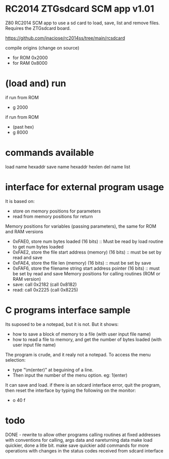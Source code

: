 # RC2014 ZTGsdcard SCM app v1.01 
Z80 RC2014 SCM app to use a sd card to load, save, list and remove files.
Requires the ZTGsdcard board.

https://github.com/inaciose/rc2014ss/tree/main/rcsdcard

compile origins (change on source)
- for ROM 0x2000
- for RAM 0x8000

# (load and) run
if run from ROM
- g 2000

if run from ROM
- (past hex)
- g 8000

# commands available
load name hexaddr
save name hexaddr hexlen
del name
list

# interface for external program usage

It is based on:
- store on memory positions for parameters
- read from memory positions for return

Memory positions for variables (passing parameters), the same for ROM and RAM versions
- 0xFAE0, store num bytes loaded (16 bits) :: Must be read by load routine to get num bytes loaded
- 0xFAE2, store the file start address (memory) (16 bits) :: must be set by read and save
- 0xFAE4, store the file len (memory) (16 bits) :: must be set by save
- 0xFAF6, store the filename string start address pointer (16 bits) :: must be set by read and save
Memory positions for calling routines (ROM or RAM version)
- save: call 0x2182 (call 0x8182)
- read: call 0x2225 (call 0x8225)

# C programs interface sample

Its suposed to be a notepad, but it is not. But it shows:
- how to save a block of memory to a file (with user input file name)
- how to read a file to memory, and get the number of bytes loaded (with user input file name)

The program is crude, and it realy not a notepad. 
To access the menu selection: 
- type "\m(enter)" at beguining of a line.
- Then input the number of the menu option. eg: 1(enter)

It can save and load.
if there is an sdcard interface error, quit the program, then reset the interface by typing the following on the monitor:
- o 40 f

# todo
DONE - rewrite to allow other programs calling routines at fixed addresses with conventions for calling, args data and nareturning data
make load quickier, done a litle bit.
make save quickier
add commands for more operations with changes in the status codes received from sdcard interface 

